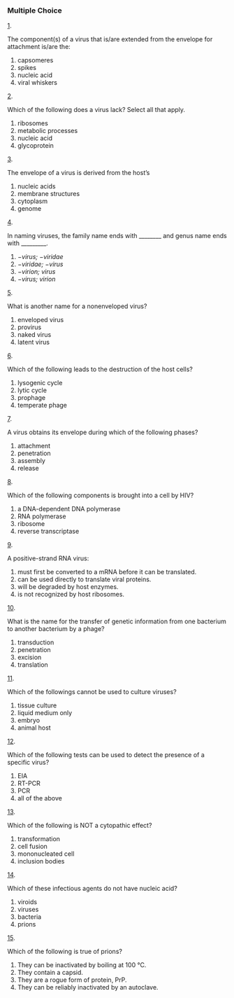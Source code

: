 ### Multiple Choice

[1](https://openstax.org/books/microbiology/pages/chapter-6#fs-id1168325632138-solution). 

The component(s) of a virus that is/are extended from the envelope for attachment is/are the:

1. capsomeres
2. spikes
3. nucleic acid
4. viral whiskers

[2](https://openstax.org/books/microbiology/pages/chapter-6#fs-id1168327919924-solution). 

Which of the following does a virus lack? Select all that apply.

1. ribosomes
2. metabolic processes
3. nucleic acid
4. glycoprotein

[3](https://openstax.org/books/microbiology/pages/chapter-6#fs-id1168327871169-solution). 

The envelope of a virus is derived from the host’s

1. nucleic acids
2. membrane structures
3. cytoplasm
4. genome

[4](https://openstax.org/books/microbiology/pages/chapter-6#fs-id1168327927708-solution). 

In naming viruses, the family name ends with \_\_\_\_\_\_\_\_ and genus name ends with \_\_\_\_\_\_\_\_\_.

1. *−virus; −viridae*
2. *−viridae; −virus*
3. *−virion; virus*
4. *−virus; virion*

[5](https://openstax.org/books/microbiology/pages/chapter-6#fs-id1168328214168-solution). 

What is another name for a nonenveloped virus?

1. enveloped virus
2. provirus
3. naked virus
4. latent virus

[6](https://openstax.org/books/microbiology/pages/chapter-6#fs-id1168329265123-solution). 

Which of the following leads to the destruction of the host cells?

1. lysogenic cycle
2. lytic cycle
3. prophage
4. temperate phage

[7](https://openstax.org/books/microbiology/pages/chapter-6#fs-id1168329265156-solution). 

A virus obtains its envelope during which of the following phases?

1. attachment
2. penetration
3. assembly
4. release

[8](https://openstax.org/books/microbiology/pages/chapter-6#fs-id1168329002208-solution). 

Which of the following components is brought into a cell by HIV?

1. a DNA-dependent DNA polymerase
2. RNA polymerase
3. ribosome
4. reverse transcriptase

[9](https://openstax.org/books/microbiology/pages/chapter-6#fs-id1168329038074-solution). 

A positive-strand RNA virus:

1. must first be converted to a mRNA before it can be translated.
2. can be used directly to translate viral proteins.
3. will be degraded by host enzymes.
4. is not recognized by host ribosomes.

[10](https://openstax.org/books/microbiology/pages/chapter-6#fs-id1168329066690-solution). 

What is the name for the transfer of genetic information from one bacterium to another bacterium by a phage?

1. transduction
2. penetration
3. excision
4. translation

[11](https://openstax.org/books/microbiology/pages/chapter-6#fs-id1168327925720-solution). 

Which of the followings cannot be used to culture viruses?

1. tissue culture
2. liquid medium only
3. embryo
4. animal host

[12](https://openstax.org/books/microbiology/pages/chapter-6#fs-id1168327875814-solution). 

Which of the following tests can be used to detect the presence of a specific virus?

1. EIA
2. RT-PCR
3. PCR
4. all of the above

[13](https://openstax.org/books/microbiology/pages/chapter-6#fs-id1168328248091-solution). 

Which of the following is NOT a cytopathic effect?

1. transformation
2. cell fusion
3. mononucleated cell
4. inclusion bodies

[14](https://openstax.org/books/microbiology/pages/chapter-6#fs-id1168327894164-solution). 

Which of these infectious agents do not have nucleic acid?

1. viroids
2. viruses
3. bacteria
4. prions

[15](https://openstax.org/books/microbiology/pages/chapter-6#fs-id1168327940737-solution). 

Which of the following is true of prions?

1. They can be inactivated by boiling at 100 °C.
2. They contain a capsid.
3. They are a rogue form of protein, PrP.
4. They can be reliably inactivated by an autoclave.